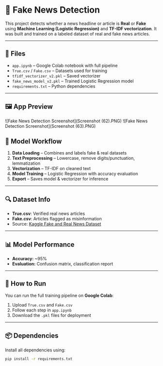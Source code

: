 # 📰 Fake News Detection 

This project detects whether a news headline or article is **Real** or **Fake** using **Machine Learning (Logistic Regression)** and **TF-IDF vectorization**. It was built and trained on a labeled dataset of real and fake news articles.

---

## 📁 Files

- `app.ipynb` – Google Colab notebook with full pipeline
- `True.csv` / `Fake.csv` – Datasets used for training
- `tfidf_vectorizer_v2.pkl` – Saved vectorizer
- `fake_news_model_v2.pkl` – Trained Logistic Regression model
- `requirements.txt` – Python dependencies

---
## 🖼️ App Preview

![Fake News Detection Screenshot](Screenshot (62).PNG)
![Fake News Detection Screenshot](Screenshot (63).PNG)

## 🧠 Model Workflow

1. **Data Loading** – Combines and labels fake & real datasets
2. **Text Preprocessing** – Lowercase, remove digits/punctuation, lemmatization
3. **Vectorization** – TF-IDF on cleaned text
4. **Model Training** – Logistic Regression with accuracy evaluation
5. **Export** – Saves model & vectorizer for inference

---

## 🔍 Dataset Info

- **True.csv**: Verified real news articles
- **Fake.csv**: Articles flagged as misinformation
- Source: [Kaggle Fake and Real News Dataset](https://www.kaggle.com/clmentbisaillon/fake-and-real-news-dataset)

---

## 📊 Model Performance

- **Accuracy:** ~95%
- **Evaluation:** Confusion matrix, classification report

---

## 🚀 How to Run

You can run the full training pipeline on **Google Colab**:
1. Upload `True.csv` and `Fake.csv`
2. Follow each step in `app.ipynb`
3. Download the `.pkl` files for deployment

---

## 📦 Dependencies

Install all dependencies using:

```bash
pip install -r requirements.txt
